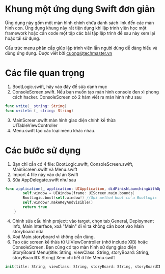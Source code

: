 # Khung một ứng dụng Swift đơn giản 
Ứng dụng này gồm một màn hình chính chứa danh sách link đến các màn hình con.
Ứng dụng khung này rất tiện dụng khi lập trình viên học một framework hoặc cần code một tập các bài tập lập trình để sau này xem lại hoặc tái sử dụng.

Cấu trúc menu phân cấp giúp lập trình viên lẫn người dùng dễ dàng hiểu và dùng ứng dụng.
Được viết bởi cuong@techmaster.vn


# Các file quan trọng
1. BootLogic.swift, hãy vào đây để sửa danh mục
2. ConsoleScreen.swift. Nếu bạn muốn tạo màn hình console đen xì phong cách hacker.
ConsoleScreen có 2 hàm viết ra màn hình như sau
```swift
func write(_ string: String)
func writeln (_ string: String)
```
3. MainScreen.swift màn hình giao diện chính kế thừa UITableViewController
4. Menu.swift tạo các loại menu khác nhau.

# Các bước sử dụng
1. Bạn chỉ cần có 4 file: BootLogic.swift, ConsoleScreen.swift, MainScreen.swift và Menu.swift
2. Import 4 file này vào dự án Swift
3. Sửa AppDelegate.swift như sau
```swift
func application(_ application: UIApplication, didFinishLaunchingWithOptions launchOptions: [UIApplicationLaunchOptionsKey: Any]?) -> Bool {
        self.window = UIWindow(frame: UIScreen.main.bounds)
        BootLogic.boot(self.window!) //Gọi method boot của BootLogic
        self.window?.makeKeyAndVisible()
        return true
    }
```
4. Chỉnh sửa cấu hình project: vào target, chọn tab General, Deployment Info, Main Interface, xoá "Main" đi vì ta không cần boot vào Main storyboard nữa
5. Xoá Main.storyboard vì không cần dùng.
6. Tạo các screen kế thừa từ UIViewController (nhớ include XIB) hoặc ConsoleScreen.
Bạn cũng có tạo màn hình sử dụng giao diện StoryBoard
Menu(title: String, viewClass: String, storyBoard: String, storyBoardID: String)
Xem chi tiết ở file Menu.swift
```swift
init(title: String, viewClass: String, storyBoard: String, storyBoardID: String) {
```

